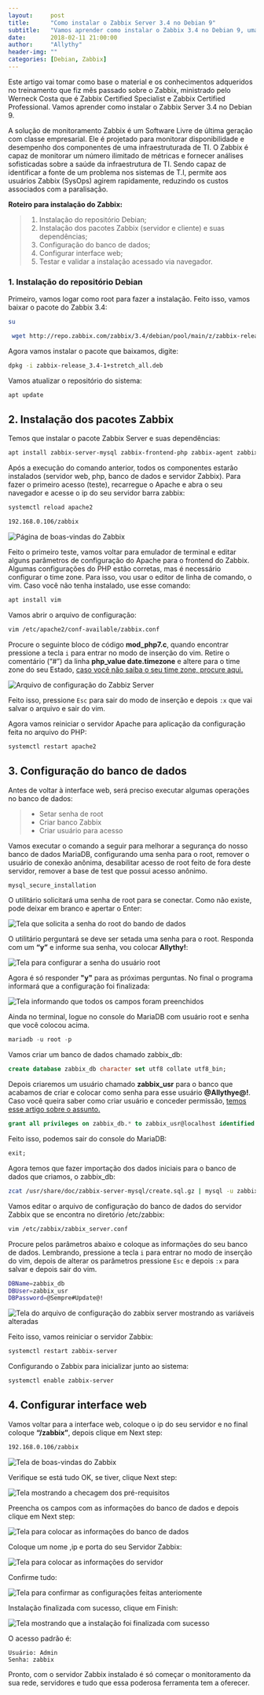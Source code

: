 ```yaml
---
layout:     post
title:      "Como instalar o Zabbix Server 3.4 no Debian 9"
subtitle:   "Vamos aprender como instalar o Zabbix 3.4 no Debian 9, uma solução livre para monitoramento."
date:       2018-02-11 21:00:00
author:     "Allythy"
header-img: ""
categories: [Debian, Zabbix]
---
```


Este artigo vai tomar como base o material e os conhecimentos adqueridos no treinamento que fiz mês passado sobre o Zabbix, ministrado pelo Werneck Costa que é Zabbix Certified Specialist e Zabbix Certified Professional. Vamos aprender como instalar o Zabbix Server 3.4 no Debian 9.

 A solução de monitoramento Zabbix é um Software Livre de última geração com classe empresarial. Ele é projetado para monitorar disponibilidade e desempenho dos componentes de uma infraestruturada de TI. O Zabbix é capaz de monitorar um número ilimitado de métricas e fornecer análises sofisticadas sobre a saúde da infraestrutura de TI. Sendo capaz de identificar a fonte de um problema nos sistemas de T.I, permite aos usuários Zabbix (SysOps) agirem rapidamente, reduzindo os custos associados com a paralisação.

__Roteiro para instalação do Zabbix:__

>1. Instalação do repositório Debian;
>2. Instalação dos pacotes Zabbix (servidor e cliente) e suas dependências;
>3. Configuração do banco de dados;
>4. Configurar interface web;
>5. Testar e validar a instalação acessado via navegador.

### 1. Instalação do repositório Debian

Primeiro, vamos logar como root para fazer a instalação. Feito isso, vamos baixar o pacote do Zabbix 3.4:

```bash
su
```
```bash
 wget http://repo.zabbix.com/zabbix/3.4/debian/pool/main/z/zabbix-release/zabbix-release_3.4-1+stretch_all.deb
 ```

Agora vamos instalar o pacote que baixamos, digite:
```bash
dpkg -i zabbix-release_3.4-1+stretch_all.deb
```

Vamos atualizar o repositório do sistema:
```bash
apt update
```

## 2. Instalação dos pacotes Zabbix

Temos que instalar o pacote Zabbix Server e suas dependências:
```bash
apt install zabbix-server-mysql zabbix-frontend-php zabbix-agent zabbix-get -y
```

Após a execução do comando anterior, todos os componentes estarão instalados (servidor web, php, banco de dados e servidor Zabbix). Para fazer o primeiro acesso (teste), recarregue o Apache e abra o seu navegador e acesse o ip do seu servidor barra zabbix:
```bash
systemctl reload apache2
```
```bash
192.168.0.106/zabbix
```
![Página de boas-vindas do Zabbix](img/zabbix1.png)

Feito o primeiro teste, vamos voltar para emulador de terminal e editar alguns parâmetros de configuração do Apache para o frontend do Zabbix. Algumas configurações do PHP estão corretas, mas é necessário configurar o time zone. Para isso, vou usar o editor de linha de comando, o vim. Caso você não tenha instalado, use esse comando:
```bash
apt install vim
```

Vamos abrir o arquivo de configuração:

```bash
vim /etc/apache2/conf-available/zabbix.conf
```

Procure o seguinte bloco de código __mod_php7.c__, quando encontrar pressione a tecla `i` para entrar no modo de inserção do vim.
Retire o comentário (“#”) da linha __php_value date.timezone__ e altere para o time zone do seu Estado,
<a href="https://secure.php.net/manual/en/timezones.america.php" target="_ blank">caso você não saiba o seu time zone, procure aqui.</a>

![Arquivo de configuração do Zabbiz Server](img/zabbix2.png)

Feito isso, pressione `Esc` para sair do modo de inserção e depois `:x` que vai salvar o arquivo e sair do vim.

Agora vamos reiniciar o servidor Apache para aplicação da configuração feita no arquivo do PHP:

```bash
systemctl restart apache2
```

## 3. Configuração do banco de dados

Antes de voltar à interface web, será preciso executar algumas operações no banco de dados:

>- Setar senha de root
>- Criar banco Zabbix
>- Criar usuário para acesso

Vamos executar o comando a seguir para melhorar a segurança do nosso banco de dados MariaDB, configurando uma senha para o root, remover o usuário de conexão anônima, desabilitar acesso de root feito de fora deste servidor, remover a base de test que possui acesso anônimo.

```bash
mysql_secure_installation
```

O utilitário solicitará uma senha de root para se conectar. Como não existe, pode deixar em branco e apertar o Enter:

![Tela que solicita a senha do root do bando de dados](img/zabbix3.png)

O utilitário perguntará se deve ser setada uma senha para o root. Responda com um __“y”__ e informe sua senha, vou colocar __Allythy!__:

![Tela para configurar a senha do usuário root](img/zabbix4.png)

Agora é só responder __"y"__ para as próximas perguntas. No final o programa informará que a configuração foi finalizada:

![Tela informando que todos os campos foram preenchidos](img/zabbix5.png)

Ainda no terminal, logue no console do MariaDB com usuário root e senha que você colocou acima.

```sql
mariadb -u root -p
```

Vamos criar um banco de dados chamado zabbix_db:
```sql
create database zabbix_db character set utf8 collate utf8_bin;
```

Depois criaremos um usuário chamado __zabbix_usr__ para o banco que acabamos de criar e colocar como senha para esse usuário __@Allythye@!__. Caso você queira saber como criar usuário e conceder permissão,
<a href="https://allythy.github.io/Como-criar-um-novo-usuario-e-conceder-permissoes-no-MariaD-e-MySQL" target="_ blank">temos esse artigo sobre o assunto.</a>

```sql
grant all privileges on zabbix_db.* to zabbix_usr@localhost identified by '@Allythye@!';
```
Feito isso, podemos sair do console do MariaDB:

```sql
exit;
```

Agora temos que fazer importação dos dados iniciais para o banco de dados que criamos, o zabbix_db:

```bash
zcat /usr/share/doc/zabbix-server-mysql/create.sql.gz | mysql -u zabbix_usr -p@Allythye@! zabbix_db
```
Vamos editar o arquivo de configuração do banco de dados do servidor Zabbix que se encontra no diretório /etc/zabbix:

```bash
vim /etc/zabbix/zabbix_server.conf
```
Procure pelos parâmetros abaixo e coloque as informações do seu banco de dados. Lembrando, pressione a tecla `i` para entrar no modo de inserção do vim, depois de alterar os parâmetros pressione `Esc` e depois `:x` para salvar e depois sair do vim.

```bash
DBName=zabbix_db
DBUser=zabbix_usr
DBPassword=@Sempre#Update@!
```
![Tela do arquivo de configuração do zabbix server mostrando as variáveis alteradas](img/zabbix6.png)

Feito isso, vamos reiniciar o servidor Zabbix:

```bash
systemctl restart zabbix-server
```
Configurando o Zabbix para inicializar junto ao sistema:

```bash
systemctl enable zabbix-server
```

## 4. Configurar interface web

Vamos voltar para a interface web, coloque o ip do seu servidor e no final coloque __“/zabbix”__, depois clique em Next step:

```bash
192.168.0.106/zabbix
```
![Tela de boas-vindas do Zabbix](img/zabbix1.png)

Verifique se está tudo OK, se tiver, clique Next step:

![Tela mostrando a checagem dos pré-requisitos](img/zabbix7.png)

Preencha os campos com as informações do banco de dados e depois clique em Next step:

![Tela para colocar as informações do banco de dados](img/zabbix8.png)

Coloque um nome ,ip e porta do seu Servidor Zabbix:

![Tela para colocar as informações do servidor](img/zabbix9.png)

Confirme tudo:

![Tela para confirmar as configurações feitas anteriomente](img/zabbix11.png)

Instalação finalizada com sucesso, clique em Finish:

![Tela mostrando que a instalação foi finalizada com sucesso](img/zabbix12.png)

O acesso padrão é:

```
Usuário: Admin
Senha: zabbix
```
Pronto, com o servidor Zabbix instalado é só começar o monitoramento da sua rede, servidores e tudo que essa poderosa ferramenta tem a oferecer.
